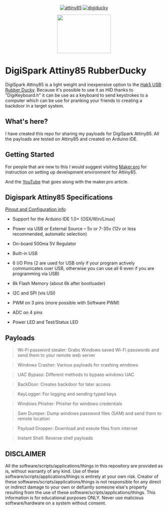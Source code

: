 <p align="center">
<a href="https://ibb.co/G7kppnK"><img src="https://i.ibb.co/G7kppnK/attiny85.jpg" alt="attiny85" border="0"></a>
<a href="https://ibb.co/2yHysP8"><img src="https://i.ibb.co/2yHysP8/digiducky.jpg" alt="digiducky" border="0"></a>
</p>
<p align="center">
<img src="https://i.ibb.co/jZ2wvX0/NEWEV-AT.png" width="172" height="123">
<p/>

# DigiSpark Attiny85 RubberDucky
DigiSpark Attiny85 is a light weight and inexpensive option to the [Hak5 USB Rubber Ducky](https://shop.hak5.org/products/usb-rubber-ducky). Because it's possible to use it as HID thanks to "DigiKeyboard.h" it can be use as a keyboard to send keystrokes to a computer which can be use for pranking your friends to creating a backdoor in a target system. 

## What's here?
I have created this repo for sharing my payloads for DigiSpark Attiny85. All the payloads are tested on Attiny85 and created on Arduino IDE.

## Getting Started
For people that are new to this I would suggest visiting [Maker.pro](https://maker.pro/arduino/projects/how-to-build-a-rubber-ducky-usb-with-arduino-using-a-digispark-module) for instruction on setting up development environment for Attiny85.

And the [YouTube](https://youtu.be/piSc3mdsbGY) that goes along with the maker.pro article.

## Digispark Attiny85 Specifications

[Pinout and Configuration info](https://cyberblogspot.com/digispark-attiny85-pinout-and-configuration) 

- Support for the Arduino IDE 1.0+ (OSX/Win/Linux)

- Power via USB or External Source – 5v or 7-35v (12v or less recommended, automatic selection)

-  On-board 500ma 5V Regulator

- Built-in USB

- 6 I/O Pins (2 are used for USB only if your program actively communicates over USB, otherwise you can use all 6 even if you are programming via USB)

- 8k Flash Memory (about 6k after bootloader)

- I2C and SPI (vis USI)

- PWM on 3 pins (more possible with Software PWM)

- ADC on 4 pins

- Power LED and Test/Status LED

## Payloads

>Wi-Fi password stealer: Grabs Windows saved Wi-Fi passwords and send them to your remote web server

>Windows Crasher: Various payloads for crashing windows

>UAC Bypass: Different methods to bypass windows UAC

>BackDoor: Creates backdoor for later access

>KeyLogger: For logging and sending typed keys

>Windows Phisher: Phisher for windows credentials

>Sam Dumper: Dump windows password files (SAM) and send them to remote location

>Payload Dropper: Download and exeute files from internet

>Instant Shell: Reverse shell payloads

## DISCLAIMER
All the software/scripts/applications/things in this repository are provided as is, without warranty of any kind. Use of these software/scripts/applications/things is entirely at your own risk. Creator of these softwares/scripts/applications/things is not responsible for any direct or indirect damage to your own or defiantly someone else's property resulting from the use of these software/scripts/applications/things. This information is for educational purposes ONLY.  Never use malicious software/hardware on a system without consent.
